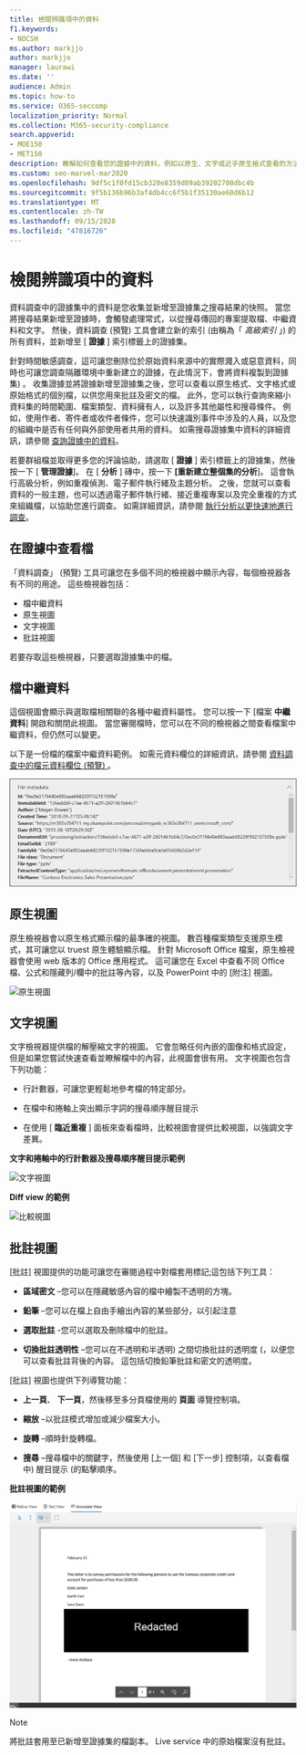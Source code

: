 ```yaml
---
title: 檢閱辨識項中的資料
f1.keywords:
- NOCSH
ms.author: markjjo
author: markjjo
manager: laurawi
ms.date: ''
audience: Admin
ms.topic: how-to
ms.service: O365-seccomp
localization_priority: Normal
ms.collection: M365-security-compliance
search.appverid:
- MOE150
- MET150
description: 瞭解如何查看您的證據中的資料，例如以原生、文字或近乎原生格式查看的方法。
ms.custom: seo-marvel-mar2020
ms.openlocfilehash: 9df5c1f0fd15cb320e8359d09ab39202700dbc4b
ms.sourcegitcommit: 9f5b136b96b3af4db4cc6f5b1f35130ae60d6b12
ms.translationtype: MT
ms.contentlocale: zh-TW
ms.lasthandoff: 09/15/2020
ms.locfileid: "47816726"
---
```

# <a name="review-the-data-in-evidence"></a>檢閱辨識項中的資料

資料調查中的證據集中的資料是您收集並新增至證據集之搜尋結果的快照。 當您將搜尋結果新增至證據時，會觸發處理常式，以從搜尋傳回的專案提取檔、中繼資料和文字。 然後，資料調查 (預覽) 工具會建立新的索引 (由稱為「 *高級索引* 」) 的所有資料，並新增至 [ **證據** ] 索引標籤上的證據集。 

針對時間敏感調查，這可讓您刪除位於原始資料來源中的實際濺入或惡意資料，同時也可讓您調查隔離環境中重新建立的證據，在此情況下，會將資料複製到證據集) 。 收集證據並將證據新增至證據集之後，您可以查看以原生格式、文字格式或原始格式的個別檔，以供您用來批註及密文的檔。 此外，您可以執行查詢來縮小資料集的時間範圍、檔案類型、資料擁有人，以及許多其他屬性和搜尋條件。 例如，使用作者、寄件者或收件者條件，您可以快速識別事件中涉及的人員，以及您的組織中是否有任何與外部使用者共用的資料。 如需搜尋證據集中資料的詳細資訊，請參閱 [查詢證據中的資料](evidence-query.md)。

若要群組檔並取得更多您的評論協助，請選取 [ **證據** ] 索引標籤上的證據集，然後按一下 [ **管理證據**]。 在 [ **分析** ] 磚中，按一下 **[重新建立整個集的分析**]。 這會執行高級分析，例如重複偵測、電子郵件執行緒及主題分析。 之後，您就可以查看資料的一般主題，也可以透過電子郵件執行緒、接近重複專案以及完全重複的方式來組織檔，以協助您進行調查。 如需詳細資訊，請參閱 [執行分析以更快速地進行調查](run-analytics-to-investigate-faster.md)。

## <a name="view-documents-in-evidence"></a>在證據中查看檔

「資料調查」 (預覽) 工具可讓您在多個不同的檢視器中顯示內容，每個檢視器各有不同的用途。 這些檢視器包括：

- 檔中繼資料
- 原生視圖
- 文字視圖
- 批註視圖

若要存取這些檢視器，只要選取證據集中的檔。

## <a name="file-metadata"></a>檔中繼資料

這個視圖會顯示與選取檔相關聯的各種中繼資料屬性。 您可以按一下 [檔案 **中繼資料**] 開啟和關閉此視圖。 當您審閱檔時，您可以在不同的檢視器之間查看檔案中繼資料，但仍然可以變更。

以下是一份檔的檔案中繼資料範例。 如需元資料欄位的詳細資訊，請參閱 [資料調查中的檔元資料欄位 (預覽) ](document-metadata-fields.md)。

![檔中繼資料面板](../media/Reviewimage2.png)

## <a name="native-view"></a>原生視圖

原生檢視器會以原生格式顯示檔的最準確的視圖。 數百種檔案類型支援原生模式，其可讓您以 truest 原生體驗顯示檔。 針對 Microsoft Office 檔案，原生檢視器會使用 web 版本的 Office 應用程式。 這可讓您在 Excel 中查看不同 Office 檔、公式和隱藏列/欄中的批註等內容，以及 PowerPoint 中的 [附注] 視圖。

![原生視圖
](../media/Reviewimage3.png)

## <a name="text-view"></a>文字視圖

文字檢視器提供檔的解壓縮文字的視圖。 它會忽略任何內嵌的圖像和格式設定，但是如果您嘗試快速查看並瞭解檔中的內容，此視圖會很有用。 文字視圖也包含下列功能：

  - 行計數器，可讓您更輕鬆地參考檔的特定部分。

  - 在檔中和捲軸上突出顯示字詞的搜尋順序醒目提示

  - 在使用 [ **臨近重複** ] 面板來查看檔時，比較視圖會提供比較視圖，以強調文字差異。

**文字和捲軸中的行計數器及搜尋順序醒目提示範例**

![文字視圖
](../media/Reviewimage4.png)

**Diff view 的範例**

![比較視圖
](../media/Reviewimage5.png)

## <a name="annotate-view"></a>批註視圖

[批註] 視圖提供的功能可讓您在審閱過程中對檔套用標記;這包括下列工具：

  - **區域密文** –您可以在隱藏敏感內容的檔中繪製不透明的方塊。

  - **鉛筆** –您可以在檔上自由手繪出內容的某些部分，以引起注意

  - **選取批註** -您可以選取及刪除檔中的批註。

  - **切換批註透明性** –您可以在不透明和半透明) 之間切換批註的透明度 (，以便您可以查看批註背後的內容。 這包括切換鉛筆批註和密文的透明度。

[批註] 視圖也提供下列導覽功能：

  - **上一頁**、 **下一頁**，然後移至多分頁檔使用的 **頁面** 導覽控制項。

  - **縮放** –以批註模式增加或減少檔案大小。

  - **旋轉** –順時針旋轉檔。

  - **搜尋** –搜尋檔中的關鍵字，然後使用 [上一個] 和 [下一步] 控制項，以查看檔中) 醒目提示 (的點擊順序。

**批註視圖的範例**

![批註視圖](../media/Reviewimage1.png)

> [!NOTE]
> 將批註套用至已新增至證據集的檔副本。 Live service 中的原始檔案沒有批註。
